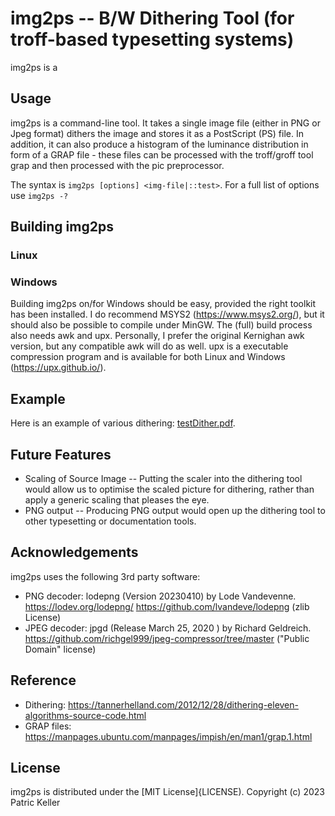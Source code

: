 # img2ps -- B/W Dithering Tool (for  troff-based typesetting systems)

img2ps is a

## Usage
img2ps is a command-line tool. It takes a single image file (either in PNG or Jpeg
format) dithers the image and stores it as a PostScript (PS) file. In addition,
it can also produce a histogram of the luminance distribution in form of a GRAP
file - these files can be processed with the troff/groff tool grap and then
processed with the pic preprocessor.

The syntax is `img2ps [options] <img-file|::test>`.
For a full list of options use `img2ps -?`


## Building img2ps

### Linux

### Windows
Building img2ps on/for Windows should be easy, provided the right toolkit has been
installed. I do recommend MSYS2 (https://www.msys2.org/), but it should also be
possible to compile under MinGW. The (full) build process also needs awk and upx.
Personally, I prefer the original Kernighan awk version, but any compatible
awk will do as well. upx is a executable compression program and is available
for both Linux and Windows (https://upx.github.io/).

## Example
Here is an example of various dithering: [testDither.pdf](testDither.pdf).

## Future Features
* Scaling of Source Image -- Putting the scaler into the dithering tool would
allow us to optimise the scaled picture for dithering, rather than apply a generic
scaling that pleases the eye.
* PNG output -- Producing PNG output would open up the dithering tool to other
typesetting or documentation tools.

## Acknowledgements
img2ps uses the following 3rd party software:
* PNG decoder: lodepng (Version 20230410) by Lode Vandevenne.
https://lodev.org/lodepng/ https://github.com/lvandeve/lodepng (zlib License)
* JPEG decoder: jpgd (Release March 25, 2020 ) by Richard Geldreich.
https://github.com/richgel999/jpeg-compressor/tree/master ("Public Domain" license)

## Reference
* Dithering: https://tannerhelland.com/2012/12/28/dithering-eleven-algorithms-source-code.html
* GRAP files: https://manpages.ubuntu.com/manpages/impish/en/man1/grap.1.html

## License
img2ps is distributed under the [MIT License]{LICENSE).
Copyright (c) 2023 Patric Keller
